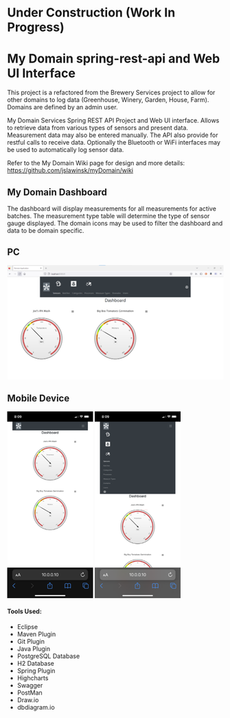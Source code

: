 # Under Construction (Work In Progress)

# My Domain spring-rest-api and Web UI Interface

This project is a refactored from the Brewery Services project to allow for other domains to log data (Greenhouse, Winery, Garden, House, Farm). Domains are defined by an admin user.

My Domain Services Spring REST API Project and Web UI interface. Allows to retrieve data from various types of sensors and present data. Measurement data may also be entered manually. The API also provide for restful calls to receive data. Optionally the Bluetooth or WiFi interfaces may be used to automatically log sensor data.

Refer to the My Domain Wiki page for design and more details: https://github.com/jslawinsk/myDomain/wiki

## My Domain Dashboard

The dashboard will display measurements for all measurements for active batches. The measurement type table will determine the type of sensor gauge displayed. The domain icons may be used to filter the dashboard and data to be domain specific.

## PC

<img src="https://github.com/jslawinsk/myDomain/blob/main/documentation/PcDashboard.png" width="650">

## Mobile Device

<img src="https://github.com/jslawinsk/myDomain/blob/main/documentation/MobileDashboard.png" width="200">
<img src="https://github.com/jslawinsk/myDomain/blob/main/documentation/MobileDashboard2.png" width="200">

#### Tools Used:
- Eclipse
- Maven Plugin 
- Git Plugin
- Java Plugin
- PostgreSQL Database
- H2 Database
- Spring Plugin
- Highcharts
- Swagger
- PostMan
- Draw.io
- dbdiagram.io